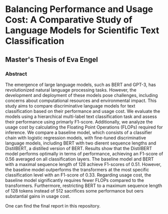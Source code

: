 # Balancing Performance and Usage Cost: A Comparative Study of Language Models for Scientific Text Classification 
## Master's Thesis of Eva Engel 

### Abstract

The emergence of large language models, such as BERT and GPT-3, has revolutionized natural language processing tasks. However, the development and deployment of these models pose challenges, including concerns about computational resources and environmental impact. This study aims to compare discriminative language models for text classification based on their performance and usage cost. We evaluate the models using a hierarchical multi-label text classification task and assess their performance using primarly F1-score. Additionally, we analyze the usage cost by calculating the Floating Point Operations (FLOPs) required for inference. We compare a baseline model, which consists of a classifier chain with logistic regression models, with fine-tuned discriminative language models, including BERT with two di erent sequence lengths and DistilBERT, a distilled version of BERT. Results show that the DistilBERT model performs optimally in terms of performance, achieving an F1-score of 0.56 averaged on all classification layers. The baseline model and BERT with a maximal sequence length of 128 achieve F1-scores of 0.51. However, the baseline model outperforms the transformers at the most specific classification level with an F1-score of 0.33. Regarding usage cost, the baseline model significantly requires fewer FLOPs compared to the transformers. Furthermore, restricting BERT to a maximum sequence length of 128 tokens instead of 512 sacrifices some performance but o ers substantial gains in usage cost. 

One can find the final report in this repository. 
